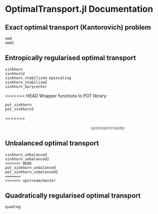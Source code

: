 # OptimalTransport.jl Documentation


## Exact optimal transport (Kantorovich) problem
```@docs
emd
emd2
```

## Entropically regularised optimal transport

```@docs
sinkhorn
sinkhorn2
sinkhorn_stabilized_epsscaling
sinkhorn_stabilized
sinkhorn_barycenter
```

<<<<<<< HEAD
Wrapper functions to POT library:
```@docs
pot_sinkhorn
pot_sinkhorn2
```

=======
>>>>>>> upstream/master
## Unbalanced optimal transport
```@docs
sinkhorn_unbalanced
sinkhorn_unbalanced2
<<<<<<< HEAD
pot_sinkhorn_unbalanced
pot_sinkhorn_unbalanced2
=======
>>>>>>> upstream/master
```

## Quadratically regularised optimal transport
```@docs
quadreg
```
